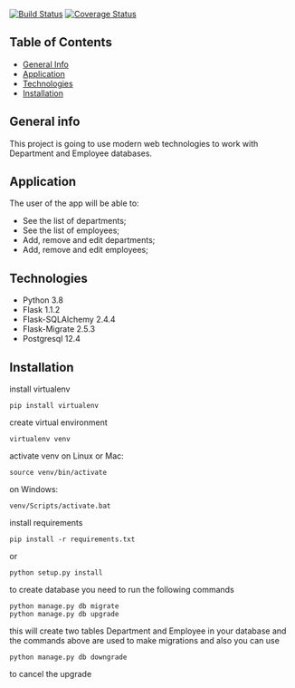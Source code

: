 [![Build Status](https://travis-ci.com/ljte/lab-project.svg?branch=master)](https://travis-ci.com/ljte/lab-project) [![Coverage Status](https://coveralls.io/repos/github/ljte/lab-project/badge.svg?branch=master)](https://coveralls.io/github/ljte/lab-project?branch=master)

## Table of Contents
* [General Info](#general-info)
* [Application](#application)
* [Technologies](#technologies)
* [Installation](#installation)

## General info
This project is going to use modern web technologies to work with Department and Employee databases.

## Application
The user of the app will be able to:
-  See the list of departments;
-  See the list of employees;
-  Add, remove and edit departments;
-  Add, remove and edit employees;

## Technologies
-  Python 3.8
-  Flask 1.1.2
-  Flask-SQLAlchemy 2.4.4
-  Flask-Migrate 2.5.3
-  Postgresql 12.4


## Installation
install virtualenv
```
pip install virtualenv
```
create virtual environment
```
virtualenv venv
```
activate venv
on Linux or Mac:
```
source venv/bin/activate
```
on Windows:
```
venv/Scripts/activate.bat
```
install requirements
```
pip install -r requirements.txt
```
or
```
python setup.py install
```
to create database you need to run the following commands
```
python manage.py db migrate
python manage.py db upgrade
```
this will create two tables Department and Employee in your database
and the commands above are used to make migrations and also you can use
```
python manage.py db downgrade
``` 
to cancel the upgrade